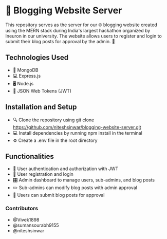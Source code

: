 # 📝 Blogging Website Server
This repository serves as the server for our 🌐 blogging website created using the MERN stack during India's largest hackathon organized by Ineuron in our university. The website allows users to register and login to submit their blog posts for approval by the admin. 🚀

## Technologies Used
- 💾 MongoDB
- 💻 Express.js
- 🖥️ Node.js
- 🔐 JSON Web Tokens (JWT)

## Installation and Setup
- 🔍 Clone the repository using git clone https://github.com/niteshsinwar/blogging-website-server.git
- 💻 Install dependencies by running npm install in the terminal
- ⚙️ Create a .env file in the root directory 
## Functionalities
- 🚪 User authentication and authorization with JWT
- 👥 User registration and login
- 🎛️ Admin dashboard to manage users, sub-admins, and blog posts
- ✏️ Sub-admins can modify blog posts with admin approval
- 📝 Users can submit blog posts for approval

### Contributors
- @Vivek1898
- @sumansourabh9155
- @niteshsinwar

